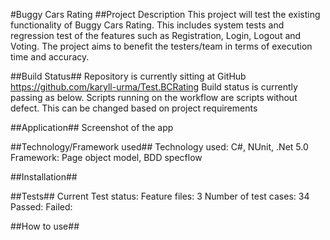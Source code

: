 #Buggy Cars Rating
##Project Description
This project will test the existing functionality of Buggy Cars Rating. This includes system tests and regression test of the features such as Registration, Login, Logout and Voting. The project aims to benefit the testers/team in terms of execution time and accuracy.

##Build Status##
Repository is currently sitting at GitHub https://github.com/karyll-urma/Test.BCRating
Build status is currently passing as below. Scripts running on the workflow are scripts without defect. This can be changed based on project requirements

##Application##
Screenshot of the app
 
##Technology/Framework used##
Technology used: C#, NUnit, .Net 5.0
Framework: Page object model, BDD specflow

##Installation##

##Tests##
Current Test status:
Feature files: 3
Number of test cases: 34
Passed:
Failed:


##How to use##
